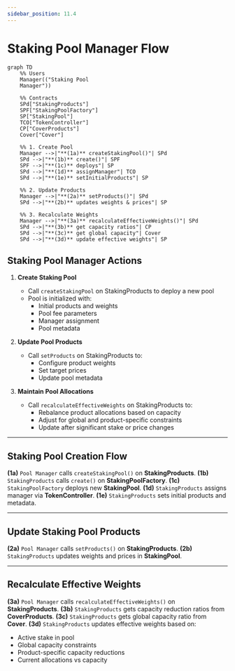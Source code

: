 ```yaml
---
sidebar_position: 11.4
---
```


# Staking Pool Manager Flow

```mermaid
graph TD
    %% Users
    Manager(("Staking Pool
    Manager"))

    %% Contracts
    SPd["StakingProducts"]
    SPF["StakingPoolFactory"]
    SP["StakingPool"]
    TCO["TokenController"]
    CP["CoverProducts"]
    Cover["Cover"]

    %% 1. Create Pool
    Manager -->|"**(1a)** createStakingPool()"| SPd
    SPd -->|"**(1b)** create()"| SPF
    SPF -->|"**(1c)** deploys"| SP
    SPd -->|"**(1d)** assignManager"| TCO
    SPd -->|"**(1e)** setInitialProducts"| SP

    %% 2. Update Products
    Manager -->|"**(2a)** setProducts()"| SPd
    SPd -->|"**(2b)** updates weights & prices"| SP

    %% 3. Recalculate Weights
    Manager -->|"**(3a)** recalculateEffectiveWeights()"| SPd
    SPd -->|"**(3b)** get capacity ratios"| CP
    SPd -->|"**(3c)** get global capacity"| Cover
    SPd -->|"**(3d)** update effective weights"| SP
```

## Staking Pool Manager Actions

1. **Create Staking Pool**

   - Call `createStakingPool` on StakingProducts to deploy a new pool
   - Pool is initialized with:
     - Initial products and weights
     - Pool fee parameters
     - Manager assignment
     - Pool metadata

2. **Update Pool Products**

   - Call `setProducts` on StakingProducts to:
     - Configure product weights
     - Set target prices
     - Update pool metadata

3. **Maintain Pool Allocations**
   - Call `recalculateEffectiveWeights` on StakingProducts to:
     - Rebalance product allocations based on capacity
     - Adjust for global and product-specific constraints
     - Update after significant stake or price changes

---

## Staking Pool Creation Flow

**(1a)** `Pool Manager` calls `createStakingPool()` on **StakingProducts**.
**(1b)** `StakingProducts` calls `create()` on **StakingPoolFactory**.
**(1c)** `StakingPoolFactory` deploys new **StakingPool**.
**(1d)** `StakingProducts` assigns manager via **TokenController**.
**(1e)** `StakingProducts` sets initial products and metadata.

---

## Update Staking Pool Products

**(2a)** `Pool Manager` calls `setProducts()` on **StakingProducts**.
**(2b)** `StakingProducts` updates weights and prices in **StakingPool**.

---

## Recalculate Effective Weights

**(3a)** `Pool Manager` calls `recalculateEffectiveWeights()` on **StakingProducts**.
**(3b)** `StakingProducts` gets capacity reduction ratios from **CoverProducts**.
**(3c)** `StakingProducts` gets global capacity ratio from **Cover**.
**(3d)** `StakingProducts` updates effective weights based on:

- Active stake in pool
- Global capacity constraints
- Product-specific capacity reductions
- Current allocations vs capacity

